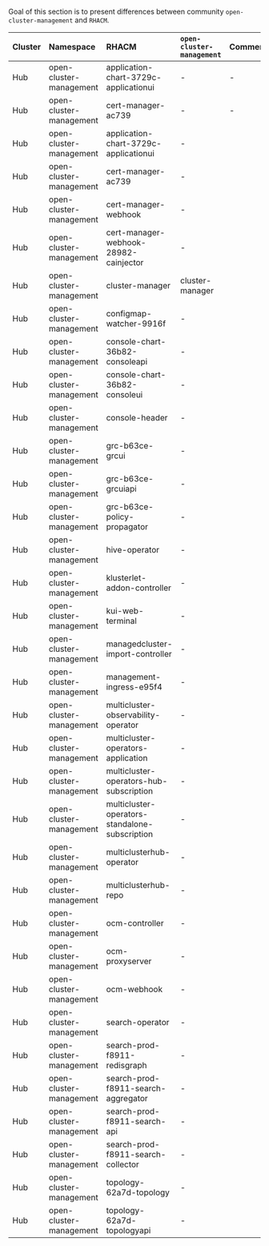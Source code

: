 Goal of this section is to present differences between community `open-cluster-management` and `RHACM`.



| Cluster  | Namespace               | RHACM | `open-cluster-management` | Comments |
|--------  |:-----                   |:----------------------------- |:-------- |:---- |
| Hub      | open-cluster-management | application-chart-3729c-applicationui | - | - |
| Hub      | open-cluster-management | cert-manager-ac739  | - | - |
| Hub      | open-cluster-management | application-chart-3729c-applicationui  | - |
| Hub      | open-cluster-management | cert-manager-ac739 | - |
| Hub      | open-cluster-management | cert-manager-webhook | - |
| Hub      | open-cluster-management | cert-manager-webhook-28982-cainjector  | - |
| Hub      | open-cluster-management | cluster-manager | cluster-manager |
| Hub      | open-cluster-management | configmap-watcher-9916f  | - |
| Hub      | open-cluster-management | console-chart-36b82-consoleapi | - |
| Hub      | open-cluster-management | console-chart-36b82-consoleui | - |
| Hub      | open-cluster-management | console-header | - |
| Hub      | open-cluster-management | grc-b63ce-grcui | - |
| Hub      | open-cluster-management | grc-b63ce-grcuiapi | - |
| Hub      | open-cluster-management | grc-b63ce-policy-propagator | - |
| Hub      | open-cluster-management | hive-operator | - |
| Hub      | open-cluster-management | klusterlet-addon-controller | - |
| Hub      | open-cluster-management | kui-web-terminal | - |
| Hub      | open-cluster-management | managedcluster-import-controller | - |
| Hub      | open-cluster-management | management-ingress-e95f4 | - |
| Hub      | open-cluster-management | multicluster-observability-operator | - |
| Hub      | open-cluster-management | multicluster-operators-application | - |
| Hub      | open-cluster-management | multicluster-operators-hub-subscription | - |
| Hub      | open-cluster-management | multicluster-operators-standalone-subscription | - |
| Hub      | open-cluster-management | multiclusterhub-operator | - |
| Hub      | open-cluster-management | multiclusterhub-repo | - |
| Hub      | open-cluster-management | ocm-controller | - |
| Hub      | open-cluster-management | ocm-proxyserver | - |
| Hub      | open-cluster-management | ocm-webhook| - |
| Hub      | open-cluster-management | search-operator | - |
| Hub      | open-cluster-management | search-prod-f8911-redisgraph | - |
| Hub      | open-cluster-management | search-prod-f8911-search-aggregator | - |
| Hub      | open-cluster-management | search-prod-f8911-search-api | - |
| Hub      | open-cluster-management | search-prod-f8911-search-collector | - |
| Hub      | open-cluster-management | topology-62a7d-topology | - |
| Hub      | open-cluster-management | topology-62a7d-topologyapi | - |

